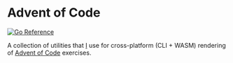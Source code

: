 # Advent of Code

[![Go Reference](https://pkg.go.dev/badge/github.com/gideaworx/advent-of-code.svg)](https://pkg.go.dev/github.com/gideaworx/advent-of-code)

A collection of utilities that [I](https://github.com/jghiloni) use for cross-platform (CLI + WASM) rendering of
[Advent of Code](https://adventofcode.com) exercises.

